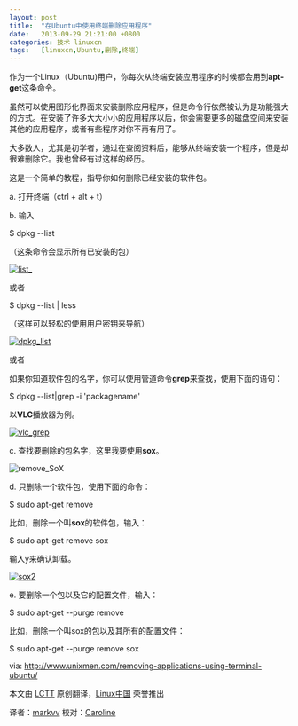 ```yaml
---
layout: post
title:	"在Ubuntu中使用终端删除应用程序"
date:	2013-09-29 21:21:00 +0800 
categories:	技术 linuxcn 
tags:	[linuxcn,Ubuntu,删除,终端]
---
```



作为一个Linux（Ubuntu)用户，你每次从终端安装应用程序的时候都会用到**apt-get**这条命令。


虽然可以使用图形化界面来安装删除应用程序，但是命令行依然被认为是功能强大的方式。在安装了许多大大小小的应用程序以后，你会需要更多的磁盘空间来安装其他的应用程序，或者有些程序对你不再有用了。


大多数人，尤其是初学者，通过在查阅资料后，能够从终端安装一个程序，但是却很难删除它。我也曾经有过这样的经历。


这是一个简单的教程，指导你如何删除已经安装的软件包。


a. 打开终端（ctrl + alt + t）


b. 输入


$ dpkg --list


（这条命令会显示所有已安装的包）


[![list_](/Asserts/Images//attachment/album/201309/29/142416pndnlxgxnbdrrgs8.png)](https://img.linux.net.cn/Asserts/Images//attachment/album/201309/29/142416pndnlxgxnbdrrgs8.png)


或者


$ dpkg --list | less


（这样可以轻松的使用用户密钥来导航）


[![dpkg_list](/Asserts/Images//attachment/album/201309/29/142417wka6zlzac7llklcm.png)](https://img.linux.net.cn/Asserts/Images//attachment/album/201309/29/142417wka6zlzac7llklcm.png)


或者


如果你知道软件包的名字，你可以使用管道命令**grep**来查找，使用下面的语句：


$ dpkg --list|grep -i 'packagename'


以**VLC**播放器为例。


[![vlc_grep](/Asserts/Images//attachment/album/201309/29/142418kx6z6sxxu610taax.png)](https://img.linux.net.cn/Asserts/Images//attachment/album/201309/29/142418kx6z6sxxu610taax.png) 


c. 查找要删除的包名字，这里我要使用**sox**。


![remove_SoX](/Asserts/Images//attachment/album/201309/29/142419yp8gwg35omvgqr58.png)


d. 只删除一个软件包，使用下面的命令：


$ sudo apt-get remove


比如，删除一个叫**sox**的软件包，输入：


$ sudo apt-get remove sox


输入y来确认卸载。


[![sox2](/Asserts/Images//attachment/album/201309/29/142420ads1syyktlgcamma.png)](https://img.linux.net.cn/Asserts/Images//attachment/album/201309/29/142420ads1syyktlgcamma.png)


e. 要删除一个包以及它的配置文件，输入：


$ sudo apt-get --purge remove


比如，删除一个叫sox的包以及其所有的配置文件：


$ sudo apt-get --purge remove sox


 


via: <http://www.unixmen.com/removing-applications-using-terminal-ubuntu/>


本文由 [LCTT](https://github.com/LCTT/TranslateProject) 原创翻译，[Linux中国](http://linux.cn/portal.php) 荣誉推出


译者：[markvv](http://linux.cn/space/markvv) 校对：[Caroline](http://linux.cn/space/14763)
